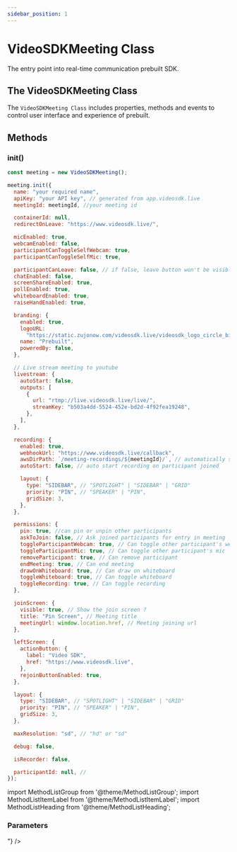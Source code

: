 ```yaml
---
sidebar_position: 1
---
```


# VideoSDKMeeting Class

The entry point into real-time communication prebuilt SDK.

## The VideoSDKMeeting Class

The `VideoSDKMeeting Class` includes properties, methods and events to control user interface and experience of prebuilt.

## Methods

### init()

```js title="Javascript"
const meeting = new VideoSDKMeeting();

meeting.init({
  name: "your required name",
  apiKey: "your API key", // generated from app.videosdk.live
  meetingId: meetingId, //your meeting id

  containerId: null,
  redirectOnLeave: "https://www.videosdk.live/",

  micEnabled: true,
  webcamEnabled: false,
  participantCanToggleSelfWebcam: true,
  participantCanToggleSelfMic: true,

  participantCanLeave: false, // if false, leave button won't be visible
  chatEnabled: false,
  screenShareEnabled: true,
  pollEnabled: true,
  whiteboardEnabled: true,
  raiseHandEnabled: true,

  branding: {
    enabled: true,
    logoURL:
      "https://static.zujonow.com/videosdk.live/videosdk_logo_circle_big.png",
    name: "Prebuilt",
    poweredBy: false,
  },

  // Live stream meeting to youtube
  livestream: {
    autoStart: false,
    outputs: [
      {
        url: "rtmp://live.videosdk.live/live/",
        streamKey: "b503a4dd-5524-452e-bd2d-4f92fea19248",
      },
    ],
  },

  recording: {
    enabled: true,
    webhookUrl: "https://www.videosdk.live/callback",
    awsDirPath: `/meeting-recordings/${meetingId}/`, // automatically save recording in this s3 path
    autoStart: false, // auto start recording on participant joined

    layout: {
      type: "SIDEBAR", // "SPOTLIGHT" | "SIDEBAR" | "GRID"
      priority: "PIN", // "SPEAKER" | "PIN",
      gridSize: 3,
    },
  },

  permissions: {
    pin: true, //can pin or unpin other participants
    askToJoin: false, // Ask joined participants for entry in meeting
    toggleParticipantWebcam: true, // Can toggle other participant's web cam
    toggleParticipantMic: true, // Can toggle other participant's mic
    removeParticipant: true, // Can remove participant
    endMeeting: true, // Can end meeting
    drawOnWhiteboard: true, // Can draw on whiteboard
    toggleWhiteboard: true, // Can toggle whiteboard
    toggleRecording: true, // Can toggle recording
  },

  joinScreen: {
    visible: true, // Show the join screen ?
    title: "Pin Screen", // Meeting title
    meetingUrl: window.location.href, // Meeting joining url
  },

  leftScreen: {
    actionButton: {
      label: "Video SDK",
      href: "https://www.videosdk.live",
    },
    rejoinButtonEnabled: true,
  },

  layout: {
    type: "SIDEBAR", // "SPOTLIGHT" | "SIDEBAR" | "GRID"
    priority: "PIN", // "SPEAKER" | "PIN",
    gridSize: 3,
  },

  maxResolution: "sd", // "hd" or "sd"

  debug: false,

  isRecorder: false,

  participantId: null, //
});
```

import MethodListGroup from '@theme/MethodListGroup';
import MethodListItemLabel from '@theme/MethodListItemLabel';
import MethodListHeading from '@theme/MethodListHeading';

### Parameters

<MethodListGroup>
  <MethodListItemLabel name="__namedParameters" option={"required"} type={"object"} >
    <MethodListGroup>
      <MethodListHeading heading="Properties" />
      <MethodListItemLabel name="micEnabled" option={"required"} type={"boolean"} />
      <MethodListItemLabel name="webcamEnabled" option={"required"} type={"boolean"} />
      <MethodListItemLabel name="name" option={"required"} type={"string"} />
      <MethodListItemLabel name="meetingId" option={"required"} type={"string"} />
      <MethodListItemLabel name="redirectOnLeave" option={"required"} type={"string"} description={"Redirection URL"} />
      <MethodListItemLabel name="chatEnabled" option={"required"} type={"boolean"} />
      <MethodListItemLabel name="screenShareEnabled" option={"required"} type={"boolean"} />
      <MethodListItemLabel name="pollEnabled" option={"required"} type={"boolean"} />
      <MethodListItemLabel name="whiteboardEnabled" option={"required"} type={"boolean"} />
      <MethodListItemLabel name="participantCanToggleSelfWebcam" option={"required"} type={"boolean"} />
      <MethodListItemLabel name="participantCanToggleSelfMic" option={"required"} type={"boolean"} />
      <MethodListItemLabel name="raiseHandEnabled" option={"required"} type={"boolean"} />
      <MethodListItemLabel name="apiKey" option={"required"} type={"string"} />
      <MethodListItemLabel name="containerId" option={"required"} type={"string"} description={"Specify id of the container where you want to display prebuilt UI or keep it null"} />
      <MethodListItemLabel name="recording" option={"optional"} type={"object"} >
          <MethodListGroup>
            <MethodListItemLabel name="recording.webhookUrl" option={"optional"} type={"string"} />
            <MethodListItemLabel name="recording.awsDirPath" option={"optional"} type={"string"} />
            <MethodListItemLabel name="recording.autoStart" option={"optional"} type={"boolean"} />
            <MethodListItemLabel name="recording.layout" option={"optional"} type={"object"} >
              <MethodListGroup>
                <MethodListItemLabel name="recording.layout.type" option={"optional"} type={"string"} />
                <MethodListItemLabel name="recording.layout.priority" option={"optional"} type={"string"} />
                <MethodListItemLabel name="recording.layout.grid" option={"optional"} type={"int"} />
              </MethodListGroup>
            </MethodListItemLabel>  
          </MethodListGroup>
      </MethodListItemLabel>
      <MethodListItemLabel name="branding" option={"optional"} type={"object"} >
        <MethodListGroup>
          <MethodListItemLabel name="branding.enabled" option={"optional"} type={"boolean"} />
          <MethodListItemLabel name="branding.logoURL" option={"optional"} type={"string"} />
          <MethodListItemLabel name="branding.name" option={"optional"} type={"string"} />
          <MethodListItemLabel name="branding.poweredBy" option={"optional"} type={"boolean"} />
        </MethodListGroup>
      </MethodListItemLabel>
      <MethodListItemLabel name="participantCanLeave" option={"optional"} type={"boolean"} />
      <MethodListItemLabel name="livestream" option={"optional"} type={"object"} >
        <MethodListGroup>
          <MethodListItemLabel name="outputs" option={"optional"} type={"Array<{url: string, streamKey: string}>"} />
        </MethodListGroup>
      </MethodListItemLabel>
      <MethodListItemLabel name="permissions" option={"optional"} type={"object"} >
        <MethodListGroup>
          <MethodListItemLabel name="pin" option={"optional"} type={"boolean"} />
          <MethodListItemLabel name="askToJoin" option={"optional"} type={"boolean"} />
          <MethodListItemLabel name="toggleParticipantMic" option={"optional"} type={"boolean"} />
          <MethodListItemLabel name="toggleParticipantWebcam" option={"optional"} type={"boolean"} />
          <MethodListItemLabel name="drawOnWhiteboard" option={"optional"} type={"boolean"} />
          <MethodListItemLabel name="toggleWhiteboard" option={"optional"} type={"boolean"} />
          <MethodListItemLabel name="toggleRecording" option={"optional"} type={"boolean"} />
        </MethodListGroup>
      </MethodListItemLabel>
      <MethodListItemLabel name="joinScreen" option={"optional"} type={"object"} >
        <MethodListGroup>
          <MethodListItemLabel name="visible" option={"optional"} type={"boolean"} />
          <MethodListItemLabel name="title" option={"optional"} type={"string"} />
          <MethodListItemLabel name="meetingUrl" option={"optional"} type={"string"} />
        </MethodListGroup>
      </MethodListItemLabel>
      <MethodListItemLabel name="left" option={"optional"} type={"object"} >
        <MethodListGroup>
          <MethodListItemLabel name="actionButton" option={"optional"} type={"boolean"} />
        <MethodListGroup>
          <MethodListItemLabel name="label" option={"optional"} type={"string"} />
          <MethodListItemLabel name="href" option={"optional"} type={"string"} />
         </MethodListGroup>
         <MethodListItemLabel name="rejoinButtonEnabled" option={"optional"} type={"boolean"} />
        </MethodListGroup>
      </MethodListItemLabel>
      <MethodListItemLabel name="maxResolution" option={"optional"} type={"string"} />
      <MethodListItemLabel name="debug" option={"optional"} type={"boolean"} />
    </MethodListGroup>

  </MethodListItemLabel>
</MethodListGroup>
